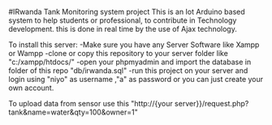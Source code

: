 #IRwanda Tank Monitoring system project
This is an Iot Arduino based system to help students or professional,
to contribute in Technology development.
this is done in real time by the use of Ajax technology.

To install this server:
	-Make sure you have any Server Software like Xampp or Wampp
	-clone or copy this repository to your server folder like "c:/xampp/htdocs/"
	-open your phpmyadmin and import the database in folder of this repo "db/irwanda.sql"
	-run this project on your server and login using "niyo" as username ,"a" as password or 
	you can just create your own account.

To upload data from sensor use this "http://{your server}}/request.php?tank&name=water&qty=100&owner=1"
